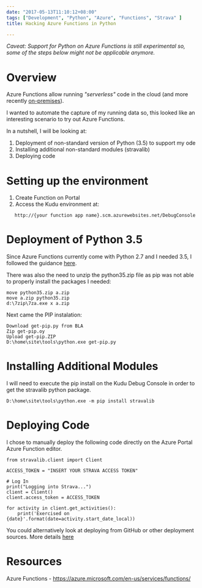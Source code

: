 ```yaml
---
date: "2017-05-13T11:10:12+08:00"
tags: ["Development", "Python", "Azure", "Functions", "Strava" ]
title: Hacking Azure Functions in Python

---
```


*Caveat: Support for Python on Azure Functions is still experimental so, some of the steps below might not be applicable anymore.*

# Overview
Azure Functions allow running *"serverless"* code in the cloud (and more recently [on-premises](https://azure.microsoft.com/en-us/blog/introducing-azure-functions-runtime-preview/)).

I wanted to automate the capture of my running data so, this looked like an interesting scenario to try out Azure Functions.

In a nutshell, I will be looking at:

1. Deployment of non-standard version of Python (3.5) to support my ode
2. Installing additional non-standard modules (stravalib)
3. Deploying code

# Setting up the environment

1. Create Function on Portal
2. Access the Kudu environment at:

```
   http://{your function app name}.scm.azurewebsites.net/DebugConsole
```

# Deployment of Python 3.5
Since Azure Functions currently come with Python 2.7 and I needed 3.5, I followed the guidance [here](https://github.com/Azure/azure-webjobs-sdk-script/wiki/Using-a-custom-version-of-Python).

There was also the need to unzip the python35.zip file as pip was not able to properly install the packages I needed:

```
move python35.zip a.zip
move a.zip python35.zip
d:\7zip\7za.exe x a.zip 
```

Next came the PIP instalation:
```
Download get-pip.py from BLA
Zip get-pip.oy
Upload get-pip.ZIP
D:\home\site\tools\python.exe get-pip.py
```

# Installing Additional Modules
I will need to execute the pip install on the Kudu Debug Console in order to get the stravalib python package.

```
D:\home\site\tools\python.exe -m pip install stravalib
```

# Deploying Code
I chose to manually deploy the following code directly on the Azure Portal Azure Function editor.



```
from stravalib.client import Client

ACCESS_TOKEN = "INSERT YOUR STRAVA ACCESS TOKEN"

# Log In
print("Logging into Strava...")
client = Client()
client.access_token = ACCESS_TOKEN

for activity in client.get_activities():
    print('Exercised on {date}'.format(date=activity.start_date_local))
```

You could alternatively look at deploying from GitHub or other deployment sources. More details [here](https://docs.microsoft.com/en-us/azure/azure-functions/functions-continuous-deployment)

# Resources
Azure Functions - https://azure.microsoft.com/en-us/services/functions/